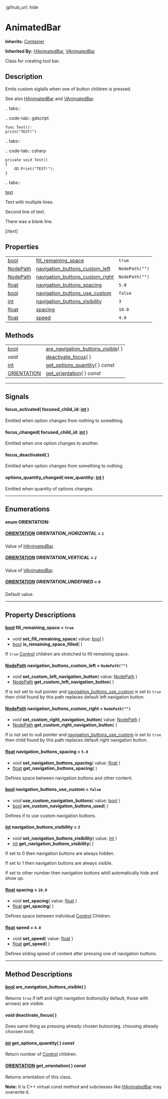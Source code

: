 :github_url: hide

<!---
.. DO NOT EDIT THIS FILE!!!
.. Generated automatically from Godot engine sources.
.. Generator: https://github.com/godotengine/godot/tree/master/doc/tools/make_rst.py.
.. XML source: https://github.com/godotengine/godot/tree/master/Godot-CCP/doc_classes/AnimatedBar.xml.

.. _class_AnimatedBar:

-->
<a name="TOP"></a>

# AnimatedBar

**Inherits:** [Container](https://docs.godotengine.org/en/stable/classes/class_container.html)

**Inherited By:** [HAnimatedBar](./HAnimatedBar.md), [VAnimatedBar](./VAnimatedBar.md)

Class for creating tool bar.

<a name="Description"></a>

## Description

Emits custom siglalls when one of button children is pressed.

See also [HAnimatedBar](./HAnimatedBar.md) and [VAnimatedBar](./VAnimatedBar.md).




.. tabs::

 .. code-tab:: gdscript

    func Test():
    pritn("TEST!")






.. tabs::

 .. code-tab:: csharp

    private void Test()
    {
        GD.Print("TEST!");
    }






.. tabs::

[text](https://docs.godotengine.org/en/stable/classes/class_text.html)

Text with multiple lines.

Second line of text.



There was a blank line.

[/text]



<a name="Properties"></a>

## Properties

|                                                                                |                                                                              |                  |
|--------------------------------------------------------------------------------|------------------------------------------------------------------------------|------------------|
| [bool](https://docs.godotengine.org/en/stable/classes/class_bool.html)         | [fill_remaining_space](#property_fill_remaining_space)                       | ``true``         |
| [NodePath](https://docs.godotengine.org/en/stable/classes/class_nodepath.html) | [navigation_buttons_custom_left](#property_navigation_buttons_custom_left)   | ``NodePath("")`` |
| [NodePath](https://docs.godotengine.org/en/stable/classes/class_nodepath.html) | [navigation_buttons_custom_right](#property_navigation_buttons_custom_right) | ``NodePath("")`` |
| [float](https://docs.godotengine.org/en/stable/classes/class_float.html)       | [navigation_buttons_spacing](#property_navigation_buttons_spacing)           | ``5.0``          |
| [bool](https://docs.godotengine.org/en/stable/classes/class_bool.html)         | [navigation_buttons_use_custom](#property_navigation_buttons_use_custom)     | ``false``        |
| [int](https://docs.godotengine.org/en/stable/classes/class_int.html)           | [navigation_buttons_visibility](#property_navigation_buttons_visibility)     | ``3``            |
| [float](https://docs.godotengine.org/en/stable/classes/class_float.html)       | [spacing](#property_spacing)                                                 | ``10.0``         |
| [float](https://docs.godotengine.org/en/stable/classes/class_float.html)       | [speed](#property_speed)                                                     | ``4.0``          |

<a name="Methods"></a>

## Methods

|                                                                        |                                                                                             |
|------------------------------------------------------------------------|---------------------------------------------------------------------------------------------|
| [bool](https://docs.godotengine.org/en/stable/classes/class_bool.html) | [are_navigation_buttons_visible](./AnimatedBar.md#method_are_navigation_buttons_visible)( ) |
| *void*                                                                 | [deactivate_focus](./AnimatedBar.md#method_deactivate_focus)( )                             |
| [int](https://docs.godotengine.org/en/stable/classes/class_int.html)   | [get_options_quantity](./AnimatedBar.md#method_get_options_quantity)( ) *const*             |
| [ORIENTATION](./AnimatedBar.md#enum_ORIENTATION)                       | [get_orientation](./AnimatedBar.md#method_get_orientation)( ) *const*                       |

---

<a name="Signals"></a>

## Signals

<a name="signal_focus_activated"></a>

#### **focus_activated**( focused_child_id\: [int](https://docs.godotengine.org/en/stable/classes/class_int.html) )

Emitted when option changes from nothing to something.

<a name="signal_focus_changed"></a>

#### **focus_changed**( focused_child_id\: [int](https://docs.godotengine.org/en/stable/classes/class_int.html) )

Emitted when one option changes to another.

<a name="signal_focus_deactivated"></a>

#### **focus_deactivated**( )

Emitted when option changes from something to nothing.

<a name="signal_options_quantity_changed"></a>

#### **options_quantity_changed**( new_quantity\: [int](https://docs.godotengine.org/en/stable/classes/class_int.html) )

Emitted when quantity of options changes.

---

<a name="Enumerations"></a>

## Enumerations

<a name="enum_ORIENTATION"></a>

#### enum **ORIENTATION**:

<a name="constant_ORIENTATION_HORIZONTAL"></a>

##### [ORIENTATION](./AnimatedBar.md#enum_ORIENTATION) **ORIENTATION_HORIZONTAL** = ``1``

Value of [HAnimatedBar](./HAnimatedBar.md).

<a name="constant_ORIENTATION_VERTICAL"></a>

##### [ORIENTATION](./AnimatedBar.md#enum_ORIENTATION) **ORIENTATION_VERTICAL** = ``2``

Value of [VAnimatedBar](./VAnimatedBar.md).

<a name="constant_ORIENTATION_UNDEFINED"></a>

##### [ORIENTATION](./AnimatedBar.md#enum_ORIENTATION) **ORIENTATION_UNDEFINED** = ``0``

Default value.

---

<a name="PropertyDescriptions"></a>

## Property Descriptions

<a name="property_fill_remaining_space"></a>

#### [bool](https://docs.godotengine.org/en/stable/classes/class_bool.html) **fill_remaining_space** = ``true``

- *void* **set_fill_remaining_space**( value\: [bool](https://docs.godotengine.org/en/stable/classes/class_bool.html) )
- [bool](https://docs.godotengine.org/en/stable/classes/class_bool.html) **is_remaining_space_filled**( )

If ``true`` [Control](https://docs.godotengine.org/en/stable/classes/class_control.html) children are stretched to fill remaining space.

<a name="property_navigation_buttons_custom_left"></a>

#### [NodePath](https://docs.godotengine.org/en/stable/classes/class_nodepath.html) **navigation_buttons_custom_left** = ``NodePath("")``

- *void* **set_custom_left_navigation_button**( value\: [NodePath](https://docs.godotengine.org/en/stable/classes/class_nodepath.html) )
- [NodePath](https://docs.godotengine.org/en/stable/classes/class_nodepath.html) **get_custom_left_navigation_button**( )

If is not set to null pointer and [navigation_buttons_use_custom](./animatedbar.md#property_navigation_buttons_use_custom) is set to ``true`` then child found by this path replaces default left navigation button.

<a name="property_navigation_buttons_custom_right"></a>

#### [NodePath](https://docs.godotengine.org/en/stable/classes/class_nodepath.html) **navigation_buttons_custom_right** = ``NodePath("")``

- *void* **set_custom_right_navigation_button**( value\: [NodePath](https://docs.godotengine.org/en/stable/classes/class_nodepath.html) )
- [NodePath](https://docs.godotengine.org/en/stable/classes/class_nodepath.html) **get_custom_right_navigation_button**( )

If is not set to null pointer and [navigation_buttons_use_custom](./animatedbar.md#property_navigation_buttons_use_custom) is set to ``true`` then child found by this path replaces default right navigation button.

<a name="property_navigation_buttons_spacing"></a>

#### [float](https://docs.godotengine.org/en/stable/classes/class_float.html) **navigation_buttons_spacing** = ``5.0``

- *void* **set_navigation_buttons_spacing**( value\: [float](https://docs.godotengine.org/en/stable/classes/class_float.html) )
- [float](https://docs.godotengine.org/en/stable/classes/class_float.html) **get_navigation_buttons_spacing**( )

Defines space between navigation buttons and other content.

<a name="property_navigation_buttons_use_custom"></a>

#### [bool](https://docs.godotengine.org/en/stable/classes/class_bool.html) **navigation_buttons_use_custom** = ``false``

- *void* **use_custom_navigation_buttons**( value\: [bool](https://docs.godotengine.org/en/stable/classes/class_bool.html) )
- [bool](https://docs.godotengine.org/en/stable/classes/class_bool.html) **are_custom_navigation_buttons_used**( )

Defines if to use custom navigation buttons.

<a name="property_navigation_buttons_visibility"></a>

#### [int](https://docs.godotengine.org/en/stable/classes/class_int.html) **navigation_buttons_visibility** = ``3``

- *void* **set_navigation_buttons_visibility**( value\: [int](https://docs.godotengine.org/en/stable/classes/class_int.html) )
- [int](https://docs.godotengine.org/en/stable/classes/class_int.html) **get_navigation_buttons_visibility**( )

If set to 0 then navigation buttons are always hidden.

If set to 1 then navigation buttons are always visible.

If set to other number then navigation buttons whill automatically hide and show up.

<a name="property_spacing"></a>

#### [float](https://docs.godotengine.org/en/stable/classes/class_float.html) **spacing** = ``10.0``

- *void* **set_spacing**( value\: [float](https://docs.godotengine.org/en/stable/classes/class_float.html) )
- [float](https://docs.godotengine.org/en/stable/classes/class_float.html) **get_spacing**( )

Defines space between individual [Control](https://docs.godotengine.org/en/stable/classes/class_control.html) Children.

<a name="property_speed"></a>

#### [float](https://docs.godotengine.org/en/stable/classes/class_float.html) **speed** = ``4.0``

- *void* **set_speed**( value\: [float](https://docs.godotengine.org/en/stable/classes/class_float.html) )
- [float](https://docs.godotengine.org/en/stable/classes/class_float.html) **get_speed**( )

Defines sliding speed of content after pressing one of navigation buttons.

---

<a name="MethodDescriptions"></a>

## Method Descriptions

<a name="method_are_navigation_buttons_visible"></a>

#### [bool](https://docs.godotengine.org/en/stable/classes/class_bool.html) **are_navigation_buttons_visible**( )

Returns ``true`` if left and right navigation buttons(by default, those with arrows) are visible.

<a name="method_deactivate_focus"></a>

#### *void* **deactivate_focus**( )

Does same thing as pressing already chosen butoon(eg. choosing already choosen tool).

<a name="method_get_options_quantity"></a>

#### [int](https://docs.godotengine.org/en/stable/classes/class_int.html) **get_options_quantity**( ) *const*

Return number of [Control](https://docs.godotengine.org/en/stable/classes/class_control.html) children.

<a name="method_get_orientation"></a>

#### [ORIENTATION](./AnimatedBar.md#enum_ORIENTATION) **get_orientation**( ) *const*

Returns orientation of this class.

**Note:** It is C++ virtual const method and subclasses like [HAnimatedBar](./HAnimatedBar.md) may overwrite it.

